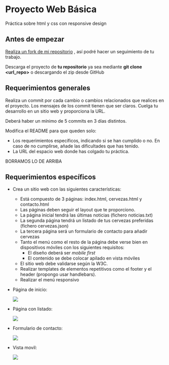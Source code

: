 # Proyecto Web Básica
Práctica sobre html y css con responsive design

## Antes de empezar
[Realiza un fork de mi repositorio](https://github.com/juanda99/proyecto_web_basica/) , así podré hacer un seguimiento de tu trabajo. 

Descarga el proyecto de **tu repositorio** ya sea mediante **git clone <url_repo>** o descargando el zip desde GitHub

## Requerimientos generales
Realiza un commit por cada cambio o cambios relacionados que realices en el proyecto. Los mensajes de los commit tienen que ser claros. Cuelga tu desarrollo en un sitio web y proporciona la URL.

Deberá haber un mínimo de 5 commits en 3 días distintos.

Modifica el README para que queden solo:

- Los requerimientos específicos, indicando si se han cumplido o no. En caso de no cumplirse, añade las dificultades que has tenido.
- La URL del espacio web donde has colgado tu práctica.

BORRAMOS LO DE ARRIBA

## Requerimientos específicos
- Crea un sitio web con las siguientes características:
    - Está compuesto de 3 páginas: index.html, cervezas.html y contacto.html
    - Las páginas deben seguir el layout que te proporciono.
    - La página inicial tendrá las últimas noticias (fichero noticias.txt)
    - La segunda página tendrá un listado de tus cervezas preferidas (fichero cervezas.json)
    - La tercera página será un formulario de contacto para añadir cervezas
    - Tanto el menú como el resto de la página debe verse bien en dispositivos móviles con los siguientes requisitos:
        - El diseño deberá ser *mobile first*
        - El contenido se debe colocar apilado en vista móviles
    - El sitio web debe validarse según la W3C.
    - Realizar templates de elementos repetitivos como el footer y el header (propongo usar handlebars).
    - Realizar el menú responsivo

- Página de inicio:

    ![](./sources//Inicio.png)

- Página con listado:

    ![](./sources/cervezas.png)

- Formulario de contacto:

    ![](./sources/contactar.png)

- Vista movil:

    ![](./sources/inicio_mobile.png)
